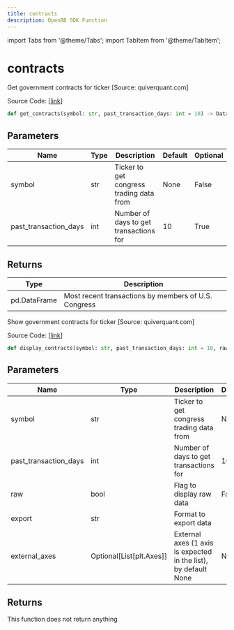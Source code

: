 ```yaml
---
title: contracts
description: OpenBB SDK Function
---
```


import Tabs from '@theme/Tabs';
import TabItem from '@theme/TabItem';

# contracts

<Tabs>
<TabItem value="model" label="Model" default>

Get government contracts for ticker [Source: quiverquant.com]

Source Code: [[link](https://github.com/OpenBB-finance/OpenBBTerminal/tree/main/openbb_terminal/stocks/government/quiverquant_model.py#L103)]

```python
def get_contracts(symbol: str, past_transaction_days: int = 10) -> DataFrame
```
## Parameters

| Name | Type | Description | Default | Optional |
| ---- | ---- | ----------- | ------- | -------- |
| symbol | str | Ticker to get congress trading data from | None | False |
| past_transaction_days | int | Number of days to get transactions for | 10 | True |

## Returns

| Type | Description |
| ---- | ----------- |
| pd.DataFrame | Most recent transactions by members of U.S. Congress |



</TabItem>
<TabItem value="view" label="View">

Show government contracts for ticker [Source: quiverquant.com]

Source Code: [[link](https://github.com/OpenBB-finance/OpenBBTerminal/tree/main/openbb_terminal/stocks/government/quiverquant_view.py#L380)]

```python
def display_contracts(symbol: str, past_transaction_days: int = 10, raw: bool = False, export: str = "", external_axes: Optional[List[matplotlib.axes._axes.Axes]] = None) -> None
```
## Parameters

| Name | Type | Description | Default | Optional |
| ---- | ---- | ----------- | ------- | -------- |
| symbol | str | Ticker to get congress trading data from | None | False |
| past_transaction_days | int | Number of days to get transactions for | 10 | True |
| raw | bool | Flag to display raw data | False | True |
| export | str | Format to export data |  | True |
| external_axes | Optional[List[plt.Axes]] | External axes (1 axis is expected in the list), by default None | None | True |

## Returns

This function does not return anything



</TabItem>
</Tabs>